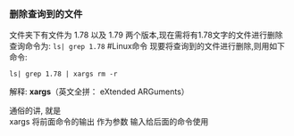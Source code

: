 ### 删除查询到的文件

文件夹下有文件为 1.78 以及 1.79 两个版本,现在需将有1.78文字的文件进行删除
查询命令为:   `ls| grep 1.78`
#Linux命令
现要将查询到的文件进行删除,则用如下命令:

`ls| grep 1.78 | xargs rm -r  `

解释:
**xargs**（英文全拼： eXtended ARGuments）

通俗的讲, 就是  
xargs 将前面命令的输出  作为参数  输入给后面的命令使用


